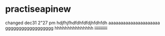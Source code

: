 # practiseapinew
changed dec31 2"27 pm
hdjfhjfhdfdhfdfdjhfdhfdh
aaaaaaaaaaaaaaaaaaaaa
gggggggggggggggggg
hhhhhhhhhhhhhhh
iiiiiiiiiiii

